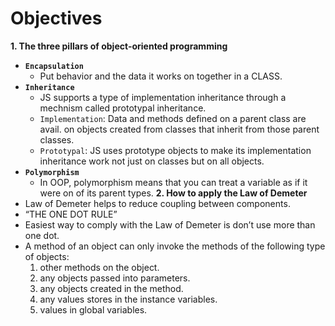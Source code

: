 **Objectives**
==============

**1. The three pillars of object-oriented programming**

-   **`Encapsulation`**
    -   Put behavior and the data it works on together in a CLASS.
-   **`Inheritance`**
    -   JS supports a type of implementation inheritance through a mechnism called prototypal inheritance.
    -   `Implementation`: Data and methods defined on a parent class are avail. on objects created from classes that inherit from those parent classes.
    -   `Prototypal`: JS uses prototype objects to make its implementation inheritance work not just on classes but on all objects.
-   **`Polymorphism`**
    -   In OOP, polymorphism means that you can treat a variable as if it were on of its parent types. **2. How to apply the Law of Demeter**
-   Law of Demeter helps to reduce coupling between components.
-   “THE ONE DOT RULE”
-   Easiest way to comply with the Law of Demeter is don’t use more than one dot.
-   A method of an object can only invoke the methods of the following type of objects:
    1.  other methods on the object.
    2.  any objects passed into parameters.
    3.  any objects created in the method.
    4.  any values stores in the instance variables.
    5.  values in global variables.
